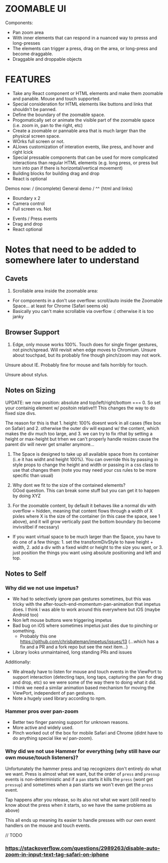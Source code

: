 # ZOOMABLE UI

Components:

- Pan zoom area
- With inner elements that can respond in a nuanced way to presss and long-presses
- The elements can trigger a press, drag on the area, or long-press and become draggable.
- Draggable and droppable objects

# FEATURES

- Take any React component or HTML elements and make them zoomable and panable. Mouse and touch supported.
- Special consideration for HTML elements like buttons and links that shouldn't be panned.
- Define the boundary of the zoomable space.
- Progomatically set or animate the visible part of the zoomable space (i.e. zoom in, pan to the right, etc)
- Create a zoomable or pannable area that is much larger than the physical screen space.
- WOrks full screen or not.
- ALlows customization of interation events, like press, and hover and right lcick
- Special pressable components that can be used for more complicated interactions than regular HTML elements (e.g. long press, or press but turn into pan if there is horizontal/vertical movement)
- Building blocks for building drag and drop
- React is optional

Demos now:
/ (incomplete) General demo
/ ^^ (html and links)

- Boundary x 2
- Camera control
- Full screen vs. Not

* Events
  / Press events
* Drag and drop
* React optional

# Notes that need to be added to somewhere later to understand

## Cavets

1. Scrollable area inside the zoomable area:

- For components in a <Space> don't use overflow: scroll/auto inside the Zoomable Space... at least for Chrome (Safari seems ok)
- Basically you can't make scrollable via overflow :( otherwise it is too janky

## Browser Support

1. Edge, only mouse works 100%. Touch does for single finger gestures, not
   pinch/spread. Will revisit when edge moves to Chromium. Unsure about
   touchpad, but its probably fine though pinch/zoom may not work.

Unsure about IE. Probably fine for mouse and fails horribly for touch.

Unsure about stylus.

## Notes on Sizing

UPDATE: we now position: absolute and top/left/right/bottom === 0. So set your containig element w/ positoin relative!!! This changes the way to do fixed size divs.

The reason for this is that 1. height: 100% doesnt work in all cases (flex box on Safair) and 2. otherwise the outer div will expand w/ the content, which makes the div much too large, and 3. we can try to fix rthat by setting a height or max-height but trhen we can't properly handle resizes cause the parent div will never get smaller anymore...

1. The Space is designed to take up all available space from its container (i..e it has widht and height 100%). You can override this by passing in style props to change the height and width or passing in a css class to use that changes them (note you may need your css rules to be more specific than usual)

2. Why dont we fit to the size of the contained elements?  
   GOod question. This can break some stuff but you can get it to happen by doing XYZ

3. For the zoomable content, by default it behaves like a normal div with overflow = hidden, meaning that content flows through a width of X pixles where X is the size of the container (in this case the space, see 1 above), and it will grow vertically past
   the bottom boundary (to become invivsitbel if necssary)

- If you want virtual space to be much larger than the Space, you have to do one of a few things: 1. set the transformDivStyle to have height + width, 2. add a div with a fixed widht or height to the size you want, or 3. just position the things you want using absolute positioning and left and top.

## Notes to Self

### Why did we not use impetus?

- We had to selectively ignore pan gestures sometimes, but this was tricky with the after-touch-end-momentum-pan-animation that impetus does. I think
  I was able to work around this everywhere but iOS (maybe Android too)
- Non left mouse buttons were triggering impetus
- Bad bug on iOS where sometimes impetus just dies due to pinching or something.
  - Probably this one https://github.com/chrisbateman/impetus/issues/13
    (...which has a fix and a PR and a fork repo but see the next item...)
- Library looks unmaintained, long standing PRs and issues

Additionally:

- We already have to listen for mouse and touch events in the ViewPort to
  support interaction (detecting taps, long taps, capturing the pan for drag
  and drop, etc) so we were some of the way there to doing what it did.
- I think we need a similar animation based mechanism for moving the ViewPort,
  independent of pan gestures.
- Note a hugely used library according to npm.

### Hammer pros over pan-zoom

- Better two finger panning support for unknown reasons.
- More active and widely used.
- Pinch worked out of the box for mobile Safari and Chrome (didnt have to do anything special like w/ pan-zoom).

### Why did we not use Hammer for everything (why still have our own mouse/touch listeners)?

Unfortunately the hammer press and tap recognizers don't entirely do what we
want. Press is almost what we want, but the order of `press` and `pressup`
events is non-deterministic and if a `pan` starts it kills the `press` (wont
get `pressup`) and sometimes when a pan starts we won't even get the `press`
event.

Tap happens after you release, so its also not what we want (still need to
know about the press when it starts, so we have the same problems as above)

This all ends up meaning its easier to handle presses with our own event
handlers on the mouse and touch events.

// TODO

### https://stackoverflow.com/questions/2989263/disable-auto-zoom-in-input-text-tag-safari-on-iphone
